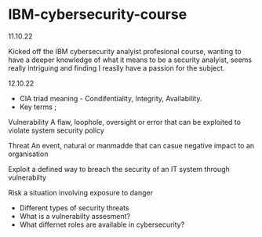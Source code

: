 # IBM-cybersecurity-course


11.10.22

Kicked off the IBM cybersecurity analyist profesional course, wanting to have a deeper knowledge of what it means to be a security analyist, seems really intriguing and finding I reaslly have a passion for the subject. 


12.10.22

- CIA triad meaning - Condifentiality, Integrity, Availability.
- Key terms ;

Vulnerability
A flaw, loophole, oversight or error that can be exploited to violate system security policy

Threat 
An event, natural or manmadde that can casue negative impact to an organisation

Exploit
a defined way to breach the security of an IT system through vulnerabilty

Risk
a situation involving exposure to danger


- Different types of security threats
- What is a vulnerabilty assesment? 
- What differnet roles are available in cybersecurity? 
